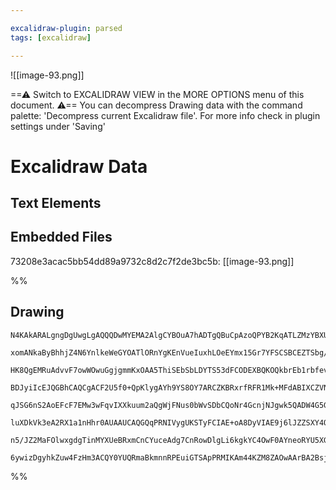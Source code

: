 ```yaml
---

excalidraw-plugin: parsed
tags: [excalidraw]

---
```




![[image-93.png]]


==⚠  Switch to EXCALIDRAW VIEW in the MORE OPTIONS menu of this document. ⚠== You can decompress Drawing data with the command palette: 'Decompress current Excalidraw file'. For more info check in plugin settings under 'Saving'


# Excalidraw Data

## Text Elements
## Embedded Files
73208e3acac5bb54dd89a9732c8d2c7f2de3bc5b: [[image-93.png]]

%%
## Drawing
```compressed-json
N4KAkARALgngDgUwgLgAQQQDwMYEMA2AlgCYBOuA7hADTgQBuCpAzoQPYB2KqATLZMzYBXUtiRoIACyhQ4zZAHoFAc0JRJQgEYA6bGwC2CgF7N6hbEcK4OCtptbErHALRY8RMpWdx8Q1TdIEfARcZgRmBShcZQUebQAObR4aOiCEfQQOKGZuAG1wMFAwYogSbgg4AHkAKQBZADEAFkr9FOLIWERywn1opH4SzG5nAHYABgBGEe0AZnj4xp5GgFZl

xomANkaByBhhjZ4N6YnlkeWeGYOATlORnYgKEnVueIuxhLOeEYmx15Gr7YFSCSBCEZTSbg/MbnbRTZYzGY/I5jEZ8IEQazKYLcMb3ZhQUhsADWCAAwmx8GxSOUCdZmHBcIEsm0SppcNgicpCUIOMRyZTqRJaRx6YzMlAWZAAGaEfD4ADKsGxEkk7I0gUlEHxhJJAHUnpJIXiCcSEIqYMr0IIPJrueCOOEcmgJvc2AzsGo9s6xrj0dzeQ7mE7UBwh

HK8QgEMRuAdvvF7owWOwuGgjgmmKxOAA5ThiSEbSbLDYTS53dFCODEXBQKOQkbrEb1rbfev3QjMAAiaRr0bQUoIYXuXOEcAAksRg7kALr3TTCXkAUWCGSyk5n6KIHCJ3FD4Y3bA5tb7A4Q9xlwXH5RGMx4vwQM3Z7OWmk0a2IxHiV1wV2vPGw8WIP8RilHhiHvTRsGfTVmHccRUHydowBdIEkKBdd2lKXksHKXAxggAoAF9wHQjE4DgRVqzgooOh

BDJyiIcEJQGBhCAQCgACF2U5f0+QpKlygAYh9YS8OY7ARCZKBRxrfRFR1Mk+MFdABIXCZVNUlkIHE0hJOk9JOI5YceV4gUaXIEUGUkzTtN0mT6llBUlTgrUKTKMSJPFPTZJNPUDW4NEShszyZLk01zUtFybXcnTgvSAAlYR7UdHFots9JKndT1IR9VLYv0epOCgepcH0WUvVQZZcqyLyCqyeVCCMODbyqqSZIAFSwKAAEEGJTdBgilJiCi0jzqpC

qJSG6nS2AoEFcF7EMw3wFqvIXXkuum2aQgWjFNus0bWvSDbCQoNr4GcnjNJgwk5QADW4G5G20MYZkaGZlnieFDguZjropfAAE1uA+xppiuHgSxvGZfiOK5mKMNgDG4ajIHoAghDg94JkIlaZIS4zA2DCBLuYrkSHqxr/N9EoyeIRUEDgYHSdIEhajYMC1twTRggW/t8EHYbaf5fi0BRiB2IpHbSGUNkAAo5moVAFaV+NUHeZYAEpNTihBlDDRlym

luXDkVk3eA2RX1a1nHhr0AUAAUCAQGQqPRNIVygUKSTyFCIAE+oA8DyVIAE9j6lJZZSXY4O/a6+IuvqdiNhjgSO3hDZLhT1TliueYU/YpOZg7CYU+WDsZnY0lkh2EO5mWCZSSuUvGi6sYFxGFORi61SmhT+IxnqEZy87svGjzmu/fYhPDmjif/fqK5Jibuf6mhepDnw9p0JKd3xQM7j5wWhCMOFUUrLnnhznYxEU42H8pmX32BK6jtoWhfPixuUS

n5/JZ2MaFOlwxgdgTinMYXUeBRxmCnCYuceAdg7CnRowDlgLi6kgkYC4OwF0AYneoRYU5XG7iWZOK8ursR9MsLOSdSRjGSGhe4eAOBo2YPvIyvIfaIT9iJH0YDlhjALB3Oe4Cxi0IXGA1uwkwGrx9KQp+YwKHQ3qGA6GPplHCMoRMau8ifSqXiCoiYXUG4GKuFosB6xkFCKfhMdYtDoEX3WAuXhc9YFt14WhG2gUDpewQBlKAyZgy7mWsNKU5AMg

6ywizDgyhkZuw4FzHm3ACQY0YUQRmaBkmnnRPEuiGTSApPRMIKAm44KZM8ZAOwAArBA2BsjyniXANmHN4ncyPKgPmAsSjsn8YwNqiN8CxJPudcoYRgi1OTJqcS+IDBnS6GgIJ9xKSHl5ieRZoRurjN6f0ncS1CLgAIvwCA55wjIyIgRIAA==
```
%%